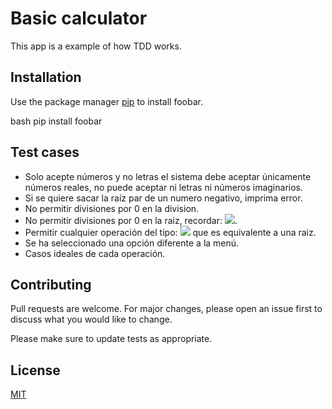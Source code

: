 # Basic calculator

This app is a example of how TDD works.


## Installation

Use the package manager [pip](https://pip.pypa.io/en/stable/) to install foobar.

bash
pip install foobar


## Test cases

- Solo acepte números y no letras el sistema debe aceptar únicamente números reales, no puede aceptar ni letras ni números imaginarios.
- Si se quiere sacar la raíz par de un numero negativo, imprima error.
- No permitir divisiones por 0 en la division.
- No permitir divisiones por 0 en la raiz, recordar: <img src="https://render.githubusercontent.com/render/math?math=a^{1/b}">.
- Permitir cualquier operación del tipo: <img src="https://render.githubusercontent.com/render/math?math=a^{1/b}"> que es equivalente a una raiz.
- Se ha seleccionado una opción diferente a la menú.
- Casos ideales de cada operación.


## Contributing
Pull requests are welcome. For major changes, please open an issue first to discuss what you would like to change.

Please make sure to update tests as appropriate.

## License
[MIT](https://choosealicense.com/licenses/mit/)
